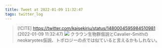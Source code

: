 ```yaml
---
title: Tweet at 2022-01-09 11:32:47
tags: twitter_log
---
```


> [!CITE] https://twitter.com/kaisekiriu/status/1480004595984510981 (2022-01-09 11:32:47)
> ![](https://twitter.com/kaisekiriu/status/1480004595984510981)
> クラウン生物群仮説とCavalier-Smithのneokaryotes仮説、トポロジーの点では似ていると言えるかもしれない。
